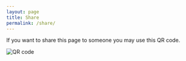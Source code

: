 ```yaml
---
layout: page
title: Share
permalink: /share/
---
```


If you want to share this page to someone you may use this QR code.

![QR code](../resources/qr.png)
